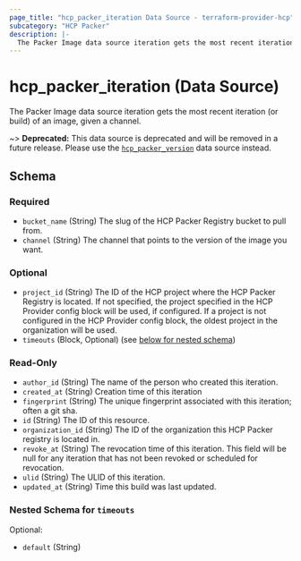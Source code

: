 ```yaml
---
page_title: "hcp_packer_iteration Data Source - terraform-provider-hcp"
subcategory: "HCP Packer"
description: |-
  The Packer Image data source iteration gets the most recent iteration (or build) of an image, given a channel.
---
```


# hcp_packer_iteration (Data Source)

The Packer Image data source iteration gets the most recent iteration (or build) of an image, given a channel.

~> **Deprecated:** This data source is deprecated and will be removed in a future release. Please use the [`hcp_packer_version`](./packer_version) data source instead.

<!-- schema generated by tfplugindocs -->
## Schema

### Required

- `bucket_name` (String) The slug of the HCP Packer Registry bucket to pull from.
- `channel` (String) The channel that points to the version of the image you want.

### Optional

- `project_id` (String) The ID of the HCP project where the HCP Packer Registry is located.
If not specified, the project specified in the HCP Provider config block will be used, if configured.
If a project is not configured in the HCP Provider config block, the oldest project in the organization will be used.
- `timeouts` (Block, Optional) (see [below for nested schema](#nestedblock--timeouts))

### Read-Only

- `author_id` (String) The name of the person who created this iteration.
- `created_at` (String) Creation time of this iteration
- `fingerprint` (String) The unique fingerprint associated with this iteration; often a git sha.
- `id` (String) The ID of this resource.
- `organization_id` (String) The ID of the organization this HCP Packer registry is located in.
- `revoke_at` (String) The revocation time of this iteration. This field will be null for any iteration that has not been revoked or scheduled for revocation.
- `ulid` (String) The ULID of this iteration.
- `updated_at` (String) Time this build was last updated.

<a id="nestedblock--timeouts"></a>
### Nested Schema for `timeouts`

Optional:

- `default` (String)
